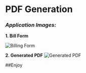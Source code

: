 # PDF Generation 

### *Application Images:*

**1. Bill Form**

![Billing Form](https://cdn1.bbcode0.com/uploads/2020/12/11/06afaca1255720ca83d14e0adea3cba7-full.png)

**2. Generated PDF**
![Generated PDF](https://cdn1.bbcode0.com/uploads/2020/12/11/8bdd559504b17e3a92da4457a3ea0c98-full.png)

##Enjoy
